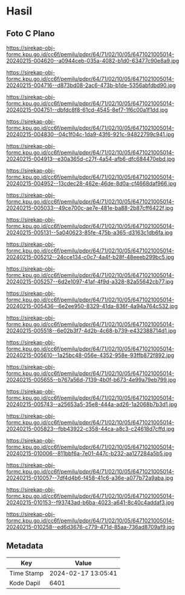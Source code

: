 # Hasil

## Foto C Plano

https://sirekap-obj-formc.kpu.go.id/cc6f/pemilu/pdpr/64/71/02/10/05/6471021005014-20240215-004620--a0944ceb-035a-4082-b1d0-63477c90e8a9.jpg

https://sirekap-obj-formc.kpu.go.id/cc6f/pemilu/pdpr/64/71/02/10/05/6471021005014-20240215-004716--d873bd08-2ac6-473b-b1de-5356abfdbd90.jpg

https://sirekap-obj-formc.kpu.go.id/cc6f/pemilu/pdpr/64/71/02/10/05/6471021005014-20240215-004751--dbfdc8f8-61cd-4545-8ef7-1f6c00a1f1dd.jpg

https://sirekap-obj-formc.kpu.go.id/cc6f/pemilu/pdpr/64/71/02/10/05/6471021005014-20240215-004830--04c1f04c-1da9-43f6-921c-94822799c941.jpg

https://sirekap-obj-formc.kpu.go.id/cc6f/pemilu/pdpr/64/71/02/10/05/6471021005014-20240215-004913--e30a365d-c27f-4a54-afb6-dfc684470ebd.jpg

https://sirekap-obj-formc.kpu.go.id/cc6f/pemilu/pdpr/64/71/02/10/05/6471021005014-20240215-004952--13cdec28-462e-46de-8d0a-cf4668daf966.jpg

https://sirekap-obj-formc.kpu.go.id/cc6f/pemilu/pdpr/64/71/02/10/05/6471021005014-20240215-005033--49ce700c-ae7e-481e-ba88-2b87cff6422f.jpg

https://sirekap-obj-formc.kpu.go.id/cc6f/pemilu/pdpr/64/71/02/10/05/6471021005014-20240215-005131--5a040623-85fe-475b-a365-d3163c1db6fa.jpg

https://sirekap-obj-formc.kpu.go.id/cc6f/pemilu/pdpr/64/71/02/10/05/6471021005014-20240215-005212--24cce134-c0c7-4a4f-b28f-48eeeb299bc5.jpg

https://sirekap-obj-formc.kpu.go.id/cc6f/pemilu/pdpr/64/71/02/10/05/6471021005014-20240215-005257--6d2e1097-41af-4f9d-a328-82a55642cb77.jpg

https://sirekap-obj-formc.kpu.go.id/cc6f/pemilu/pdpr/64/71/02/10/05/6471021005014-20240215-005436--6e2ee950-8329-41da-836f-4a94a764c532.jpg

https://sirekap-obj-formc.kpu.go.id/cc6f/pemilu/pdpr/64/71/02/10/05/6471021005014-20240215-005518--6e02b3f7-4d2b-4c68-b739-e432388714d1.jpg

https://sirekap-obj-formc.kpu.go.id/cc6f/pemilu/pdpr/64/71/02/10/05/6471021005014-20240215-005610--1a25bc48-056e-4352-958e-93ffb872f892.jpg

https://sirekap-obj-formc.kpu.go.id/cc6f/pemilu/pdpr/64/71/02/10/05/6471021005014-20240215-005655--b767a56d-7139-4b0f-b673-4e99a79eb799.jpg

https://sirekap-obj-formc.kpu.go.id/cc6f/pemilu/pdpr/64/71/02/10/05/6471021005014-20240215-005743--a25653a5-35e8-444a-ad26-1a2068b7b3d1.jpg

https://sirekap-obj-formc.kpu.go.id/cc6f/pemilu/pdpr/64/71/02/10/05/6471021005014-20240215-005823--fbb43922-c358-44ca-a8c3-c24618d7cffd.jpg

https://sirekap-obj-formc.kpu.go.id/cc6f/pemilu/pdpr/64/71/02/10/05/6471021005014-20240215-010006--811bbf6a-7e01-447c-b232-aa127284a5b5.jpg

https://sirekap-obj-formc.kpu.go.id/cc6f/pemilu/pdpr/64/71/02/10/05/6471021005014-20240215-010057--7df4d4b6-f458-41c6-a36e-a077b72a9aba.jpg

https://sirekap-obj-formc.kpu.go.id/cc6f/pemilu/pdpr/64/71/02/10/05/6471021005014-20240215-010153--f93743ad-b6ba-4023-a641-8c40c4addaf3.jpg

https://sirekap-obj-formc.kpu.go.id/cc6f/pemilu/pdpr/64/71/02/10/05/6471021005014-20240215-010258--ed6d3676-c779-471d-85aa-736ad8709af9.jpg


## Metadata

| Key        | Value               |
| ---------- | ------------------- |
| Time Stamp | 2024-02-17 13:05:41 |
| Kode Dapil | 6401                |



